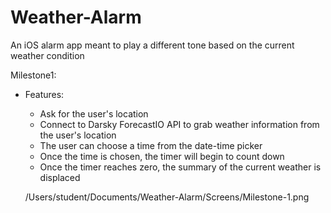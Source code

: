 # Weather-Alarm
An iOS alarm app meant to play a different tone based on the current weather condition

Milestone1:
- Features:
  - Ask for the user's location
  - Connect to Darsky ForecastIO API to grab weather information from the user's location
  - The user can choose a time from the date-time picker
  - Once the time is chosen, the timer will begin to count down
  - Once the timer reaches zero, the summary of the current weather is displaced
  
  /Users/student/Documents/Weather-Alarm/Screens/Milestone-1.png
